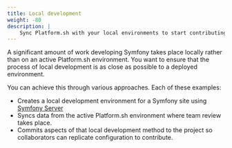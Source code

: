 ```yaml
---
title: Local development
weight: -80
description: |
    Sync Platform.sh with your local environments to start contributing.
---
```


A significant amount of work developing Symfony takes place locally rather than on an active Platform.sh environment.
You want to ensure that the process of local development is as close as possible to a deployed environment.

You can achieve this through various approaches.
Each of these examples:

- Creates a local development environment for a Symfony site using [Symfony Server](https://symfony.com/doc/current/setup/symfony_server.html)
- Syncs data from the active Platform.sh environment where team review takes place.
- Commits aspects of that local development method to the project so collaborators can replicate configuration to contribute.
